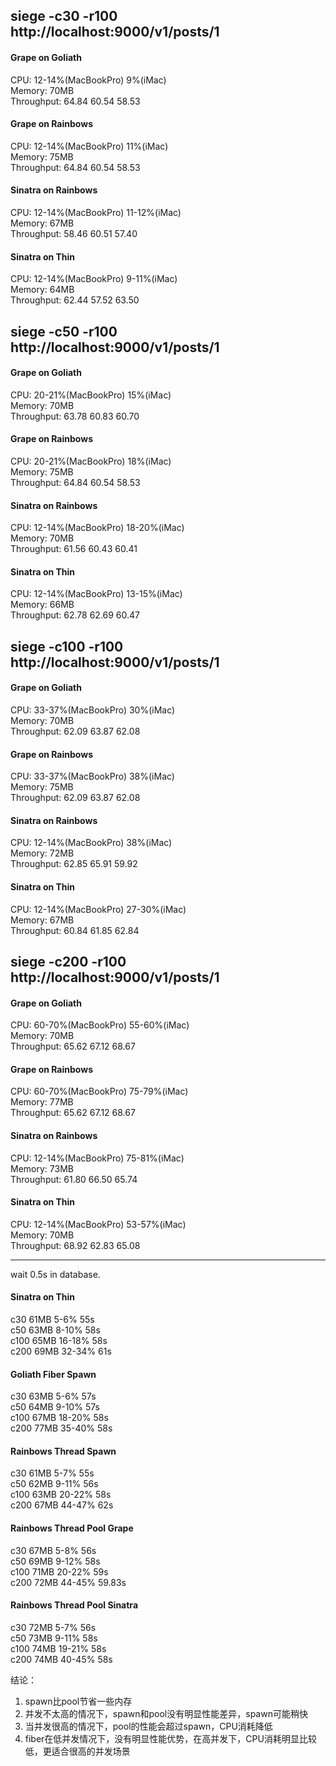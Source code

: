 ## siege -c30 -r100 http://localhost:9000/v1/posts/1

#### Grape on Goliath
CPU: 12-14%(MacBookPro)  9%(iMac)  
Memory: 70MB  
Throughput: 64.84 60.54 58.53  

#### Grape on Rainbows
CPU: 12-14%(MacBookPro)  11%(iMac)  
Memory: 75MB  
Throughput: 64.84 60.54 58.53  

#### Sinatra on Rainbows
CPU: 12-14%(MacBookPro)  11-12%(iMac)  
Memory: 67MB  
Throughput: 58.46 60.51 57.40

#### Sinatra on Thin
CPU: 12-14%(MacBookPro)  9-11%(iMac)  
Memory: 64MB  
Throughput: 62.44 57.52 63.50

## siege -c50 -r100 http://localhost:9000/v1/posts/1

#### Grape on Goliath
CPU: 20-21%(MacBookPro) 15%(iMac)  
Memory: 70MB  
Throughput: 63.78 60.83 60.70  

#### Grape on Rainbows
CPU: 20-21%(MacBookPro)  18%(iMac)  
Memory: 75MB  
Throughput: 64.84 60.54 58.53
  
#### Sinatra on Rainbows
CPU: 12-14%(MacBookPro)  18-20%(iMac)  
Memory: 70MB  
Throughput: 61.56 60.43 60.41

#### Sinatra on Thin
CPU: 12-14%(MacBookPro)  13-15%(iMac)  
Memory: 66MB  
Throughput: 62.78 62.69 60.47 

## siege -c100 -r100 http://localhost:9000/v1/posts/1

#### Grape on Goliath
CPU: 33-37%(MacBookPro) 30%(iMac)  
Memory: 70MB  
Throughput: 62.09 63.87 62.08  

#### Grape on Rainbows
CPU: 33-37%(MacBookPro) 38%(iMac)  
Memory: 75MB  
Throughput: 62.09 63.87 62.08  

#### Sinatra on Rainbows
CPU: 12-14%(MacBookPro)  38%(iMac)  
Memory: 72MB  
Throughput: 62.85 65.91 59.92

#### Sinatra on Thin
CPU: 12-14%(MacBookPro)  27-30%(iMac)  
Memory: 67MB  
Throughput:  60.84 61.85 62.84

## siege -c200 -r100 http://localhost:9000/v1/posts/1

#### Grape on Goliath
CPU: 60-70%(MacBookPro) 55-60%(iMac)  
Memory: 70MB  
Throughput: 65.62 67.12 68.67  

#### Grape on Rainbows
CPU: 60-70%(MacBookPro) 75-79%(iMac)  
Memory: 77MB  
Throughput: 65.62 67.12 68.67  

#### Sinatra on Rainbows
CPU: 12-14%(MacBookPro)  75-81%(iMac)  
Memory: 73MB  
Throughput:  61.80 66.50 65.74

#### Sinatra on Thin
CPU: 12-14%(MacBookPro)  53-57%(iMac)  
Memory: 70MB  
Throughput: 68.92 62.83 65.08

---

wait 0.5s in database.

#### Sinatra on Thin
c30 61MB 5-6% 55s  
c50 63MB 8-10% 58s  
c100 65MB 16-18% 58s  
c200 69MB 32-34% 61s  

#### Goliath Fiber Spawn
c30 63MB 5-6% 57s  
c50 64MB 9-10% 57s  
c100 67MB 18-20% 58s  
c200 77MB 35-40% 58s  

#### Rainbows Thread Spawn
c30 61MB 5-7% 55s  
c50 62MB 9-11% 56s  
c100 63MB 20-22% 58s  
c200 67MB 44-47% 62s  

#### Rainbows Thread Pool Grape
c30 67MB 5-8% 56s  
c50 69MB 9-12% 58s  
c100 71MB 20-22% 59s  
c200 72MB 44-45% 59.83s  

#### Rainbows Thread Pool Sinatra
c30 72MB 5-7% 56s  
c50 73MB 9-11% 58s  
c100 74MB 19-21% 58s  
c200 74MB 40-45% 58s  

结论：

1. spawn比pool节省一些内存
2. 并发不太高的情况下，spawn和pool没有明显性能差异，spawn可能稍快
3. 当并发很高的情况下，pool的性能会超过spawn，CPU消耗降低
4. fiber在低并发情况下，没有明显性能优势，在高并发下，CPU消耗明显比较低，更适合很高的并发场景